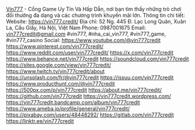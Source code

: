 [Vin777](https://vin777.credit/) - Cổng Game Uy Tín Và Hấp Dẫn, nơi bạn tìm thấy những trò chơi đổi thưởng đa dạng và các chương trình khuyến mãi lớn.
Thông tin chi tiết:
Website: https://vin777.credit/
Địa chỉ: 52 Ng. 445 Đ. Lạc Long Quân, Xuân La, Cầu Giấy, Hà Nội, Việt Nam
Phone: 0987001675
Email: vin777credit@gmail.com
#vin777, #nha_cai_vin777, #vin777_game, #vin777_casino
Social:
https://www.youtube.com/@vin777credit
https://www.pinterest.com/vin777credit/
https://www.reddit.com/user/vin777credit/
https://x.com/vin777credit
https://www.behance.net/vin777credit
https://soundcloud.com/vin777credit
https://sites.google.com/view/vin777credit/
https://www.twitch.tv/vin777credit/about
https://unsplash.com/fr/@vin777credit
https://issuu.com/vin777credit
https://www.producthunt.com/@vin777credit
https://500px.com/p/vin777credit
https://about.me/vin777credit/
https://github.com/vin777credit
https://vin777credit.wordpress.com/
https://vin777credit.bandcamp.com/album/vin777credit
https://www.ameba.jp/profile/general/vin777credit/
https://pixabay.com/users/48448292/
https://gitlab.com/vin777credit
https://linktr.ee/vin777credit


